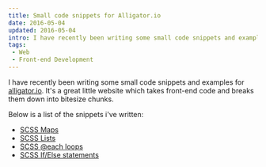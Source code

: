 ```yaml
---
title: Small code snippets for Alligator.io
date: 2016-05-04
updated: 2016-05-04
intro: I have recently been writing some small code snippets and examples for alligator.io. It's a great little website which takes front-end code and breaks them down into bitesize ...
tags:
 - Web
 - Front-end Development
---
```


<p>I&nbsp;have recently been writing some small code snippets and examples for <a href="https://alligator.io/">alligator.io</a>. It's a great little website which takes front-end code and breaks them down into bitesize chunks.</p><p>Below is a list of the snippets i've written:</p><ul><li><a href="https://alligator.io/sass/sass-maps/">SCSS&nbsp;Maps</a></li><li><a href="https://alligator.io/sass/sass-lists/">SCSS&nbsp;Lists</a></li><li><a href="https://alligator.io/sass/each-loops/">SCSS&nbsp;@each loops</a></li><li><a href="https://alligator.io/sass/if-else-statements/">SCSS&nbsp;If/Else statements</a></li></ul>